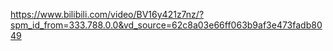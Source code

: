 https://www.bilibili.com/video/BV16y421z7nz/?spm_id_from=333.788.0.0&vd_source=62c8a03e66ff063b9af3e473fadb8049